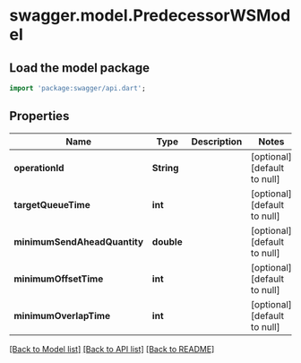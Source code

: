 # swagger.model.PredecessorWSModel

## Load the model package
```dart
import 'package:swagger/api.dart';
```

## Properties
Name | Type | Description | Notes
------------ | ------------- | ------------- | -------------
**operationId** | **String** |  | [optional] [default to null]
**targetQueueTime** | **int** |  | [optional] [default to null]
**minimumSendAheadQuantity** | **double** |  | [optional] [default to null]
**minimumOffsetTime** | **int** |  | [optional] [default to null]
**minimumOverlapTime** | **int** |  | [optional] [default to null]

[[Back to Model list]](../README.md#documentation-for-models) [[Back to API list]](../README.md#documentation-for-api-endpoints) [[Back to README]](../README.md)

